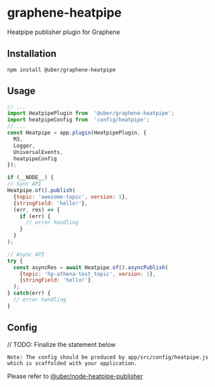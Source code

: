 # graphene-heatpipe

Heatpipe publisher plugin for Graphene

## Installation

```
npm install @uber/graphene-heatpipe
```

## Usage
```js
// ...
import HeatpipePlugin from  '@uber/graphene-heatpipe';
import heatpipeConfig from  'config/heatpipe';
// ...
const Heatpipe = app.plugin(HeatpipePlugin, {
  M3,
  Logger,
  UniversalEvents,
  heatpipeConfig
});

if (__NODE__) {
// Sync API
Heatpipe.of().publish(
  {topic: 'awesome-topic', version: 1},
  {stringField: 'hello!'},
  (err, res) => {
    if (err) {
      // error handling
    }
  }
);

// Async API
try {
  const asyncRes = await Heatpipe.of().asyncPublish(
    {topic: 'hp-athena-test_topic', version: 1},
    {stringField: 'hello!'}
  );
} catch(err) {
  // error handling
}
```

## Config
// TODO: Finalize the statement below
```
Note: The config should be produced by app/src/config/heatpipe.js which is scaffolded with your application.
```

Please refer to [@uber/node-heatpipe-publisher](https://code.uberinternal.com/diffusion/MENODE/repository/master/)
